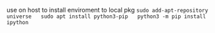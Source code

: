 use on host to install enviroment to local pkg
`sudo add-apt-repository universe  
sudo apt install python3-pip  
python3 -m pip install ipython`
